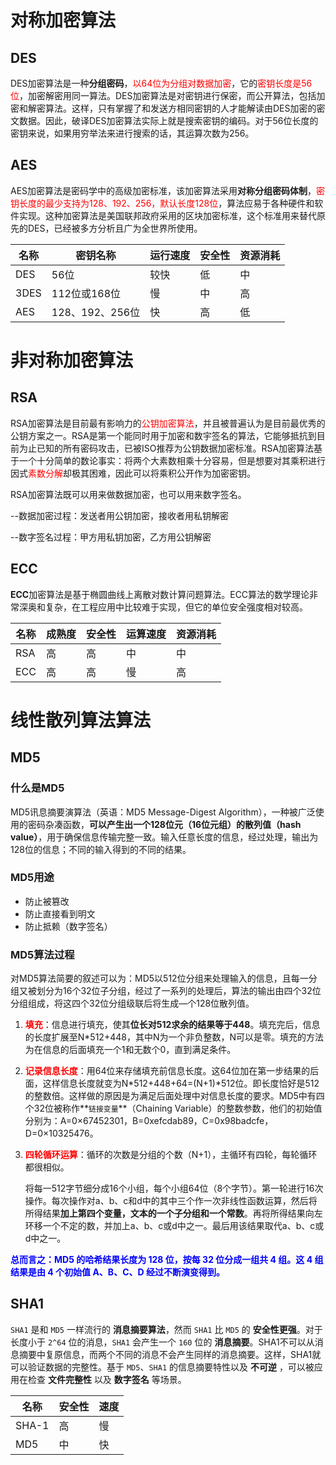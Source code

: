# 对称加密算法

## DES

DES加密算法是一种**分组密码**，<font color='red'>以64位为分组对数据加密</font>，它的<font color='red'>密钥长度是56位</font>，加密解密用同一算法。DES加密算法是对密钥进行保密，而公开算法，包括加密和解密算法。这样，只有掌握了和发送方相同密钥的人才能解读由DES加密的密文数据。因此，破译DES加密算法实际上就是搜索密钥的编码。对于56位长度的密钥来说，如果用穷举法来进行搜索的话，其运算次数为256。

## AES

AES加密算法是密码学中的高级加密标准，该加密算法采用**对称分组密码体制**，<font color='red'>密钥长度的最少支持为128、192、256，默认长度128位</font>，算法应易于各种硬件和软件实现。这种加密算法是美国联邦政府采用的区块加密标准，这个标准用来替代原先的DES，已经被多方分析且广为全世界所使用。



| 名称 | 密钥名称        | 运行速度 | 安全性 | 资源消耗 |
| ---- | --------------- | -------- | ------ | -------- |
| DES  | 56位            | 较快     | 低     | 中       |
| 3DES | 112位或168位    | 慢       | 中     | 高       |
| AES  | 128、192、256位 | 快       | 高     | 低       |

# 非对称加密算法

## RSA

RSA加密算法是目前最有影响力的<font color='red'>公钥加密算法</font>，并且被普遍认为是目前最优秀的公钥方案之一。RSA是第一个能同时用于加密和数宇签名的算法，它能够抵抗到目前为止已知的所有密码攻击，已被ISO推荐为公钥数据加密标准。RSA加密算法基于一个十分简单的数论事实：将两个大素数相乘十分容易，但是想要对其乘积进行因式<font color='red'>素数分解</font>却极其困难，因此可以将乘积公开作为加密密钥。

RSA加密算法既可以用来做数据加密，也可以用来数字签名。

--数据加密过程：发送者用公钥加密，接收者用私钥解密

--数字签名过程：甲方用私钥加密，乙方用公钥解密

## ECC

**ECC**加密算法是基于椭圆曲线上离散对数计算问题算法。ECC算法的数学理论非常深奥和复杂，在工程应用中比较难于实现，但它的单位安全强度相对较高。



| 名称 | 成熟度 | 安全性 | 运算速度 | 资源消耗 |
| ---- | ------ | ------ | -------- | -------- |
| RSA  | 高     | 高     | 中       | 中       |
| ECC  | 高     | 高     | 慢       | 高       |

# 线性散列算法算法

## MD5

### 什么是MD5

MD5讯息摘要演算法（英语：MD5 Message-Digest Algorithm），一种被广泛使用的密码杂凑函数，**可以产生出一个128位元（16位元组）的散列值（hash value）**，用于确保信息传输完整一致。输入任意长度的信息，经过处理，输出为128位的信息；不同的输入得到的不同的结果。

### MD5用途

- 防止被篡改
- 防止直接看到明文
- 防止抵赖（数字签名）

### MD5算法过程

对MD5算法简要的叙述可以为：MD5以512位分组来处理输入的信息，且每一分组又被划分为16个32位子分组，经过了一系列的处理后，算法的输出由四个32位分组组成，将这四个32位分组级联后将生成—个128位散列值。

1. **<font color='red'>填充</font>**：信息进行填充，使其**位长对512求余的结果等于448**。填充完后，信息的长度扩展至N*512+448，其中N为一个非负整数，N可以是零。填充的方法为在信息的后面填充一个1和无数个0，直到满足条件。

2. **<font color='red'>记录信息长度</font>**：用64位来存储填充前信息长度。这64位加在第一步结果的后面，这样信息长度就变为N\*512+448+64=(N+1)\*512位。即长度恰好是512的整数倍。这样做的原因是为满足后面处理中对信息长度的要求。MD5中有四个32位被称作**`链接变量`**（Chaining Variable）的整数参数，他们的初始值分别为：A=0×67452301，B=0xefcdab89，C=0x98badcfe，D=0×10325476。

3. **<font color='red'>四轮循环运算</font>**：循环的次数是分组的个数（N+1），主循环有四轮，每轮循环都很相似。

   将每一512字节细分成16个小组，每个小组64位（8个字节）。第一轮进行16次操作。每次操作对a、b、c和d中的其中三个作一次非线性函数运算，然后将所得结果**加上第四个变量，文本的一个子分组和一个常数**。再将所得结果向左环移一个不定的数，并加上a、b、c或d中之一。最后用该结果取代a、b、c或d中之一。

**<font color='blue'>总而言之：MD5 的哈希结果长度为 128 位，按每 32 位分成一组共 4 组。这 4 组结果是由 4 个初始值 A、B、C、D 经过不断演变得到。</font>**

## SHA1

`SHA1` 是和 `MD5` 一样流行的 **消息摘要算法**，然而 `SHA1` 比 `MD5` 的 **安全性更强**。对于长度小于 `2^64` 位的消息，`SHA1` 会产生一个 `160` 位的 **消息摘要**。SHA1不可以从消息摘要中复原信息，而两个不同的消息不会产生同样的消息摘要。这样，SHA1就可以验证数据的完整性。基于 `MD5`、`SHA1` 的信息摘要特性以及 **不可逆** ，可以被应用在检查 **文件完整性** 以及 **数字签名** 等场景。



| 名称  | 安全性 | 速度 |
| ----- | ------ | ---- |
| SHA-1 | 高     | 慢   |
| MD5   | 中     | 快   |